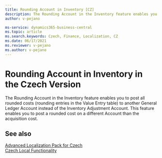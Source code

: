 ```yaml
---
title: Rounding Account in Inventory [CZ]
description: The Rounding Account in the Inventory feature enables you to post all rounded costs to another General Ledger Account instead of the Inventory Adjustment Account.
author: v-pejano

ms-service: dynamics365-business-central
ms.topic: article
ms.search.keywords: Czech, Finance, Localization, CZ
ms.date: 06/17/2021
ms.reviewer: v-pejano
ms.author: v-pejano
---
```


# Rounding Account in Inventory in the Czech Version
The Rounding Account in the Inventory feature enables you to post all rounded costs (rounding entries in the Value Entry table) to another General Ledger Account instead of the Inventory Adjustment Account. This feature enables you to post a rounded cost on a different Account than the acquisition cost.

## See also

[Advanced Localization Pack for Czech](ui-extensions-advanced-localization-pack-cz.md)  
[Czech Local Functionality](czech-local-functionality.md)  
